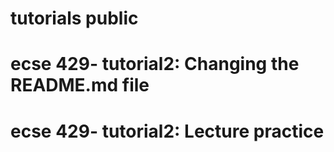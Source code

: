 # tutorials public
# ecse 429- tutorial2: Changing the README.md file
# ecse 429- tutorial2: Lecture practice
